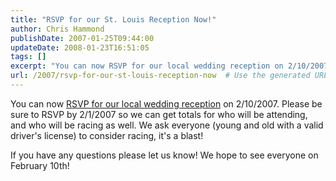 ```yaml
---
title: "RSVP for our St. Louis Reception Now!"
author: Chris Hammond
publishDate: 2007-01-25T09:44:00
updateDate: 2008-01-23T16:51:05
tags: []
excerpt: "You can now RSVP for our local wedding reception on 2/10/2007. Please be sure to RSVP by 2/1/2007 so we can get totals for who will be attending, and who will be racing as well. We ask everyone (young and old with a valid driver's license) to consider racing, it's a blast! If you have any questions please let us know! We hope to see everyone on February..."
url: /2007/rsvp-for-our-st-louis-reception-now  # Use the generated URL with year
---
```

<P>You can now <A href="https://www.horsesandcars.com/Default.aspx?tabid=80">RSVP for our local wedding reception</A> on 2/10/2007. Please be sure to RSVP by 2/1/2007 so we can get totals for who will be attending, and who will be racing as well. We ask everyone (young and old with a valid driver's license) to consider racing, it's a blast!</P> <P>If you have any questions please let us know! We hope to see everyone on February 10th!</P>
